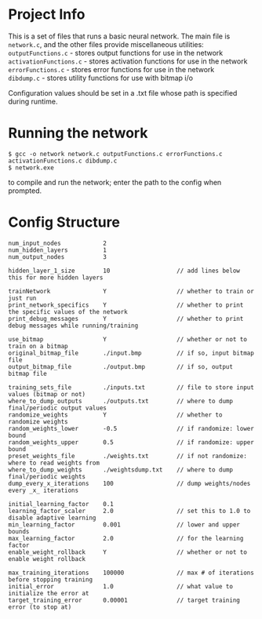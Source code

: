 # Project Info
This is a set of files that runs a basic neural network. 
The main file is `network.c`, and the other files 
provide miscellaneous utilities:  
   `outputFunctions.c` - stores output functions for use in the network  
   `activationFunctions.c` - stores activation functions for use in the network  
   `errorFunctions.c` - stores error functions for use in the network  
   `dibdump.c` - stores utility functions for use with bitmap i/o  
  
Configuration values should be set in a .txt file whose path
is specified during runtime.

# Running the network

   ```
   $ gcc -o network network.c outputFunctions.c errorFunctions.c activationFunctions.c dibdump.c
   $ network.exe
   ```
to compile and run the network; enter the path to the config when prompted.

# Config Structure

```
num_input_nodes            2
num_hidden_layers          1
num_output_nodes           3

hidden_layer_1_size        10                   // add lines below this for more hidden layers

trainNetwork               Y                    // whether to train or just run
print_network_specifics    Y                    // whether to print the specific values of the network
print_debug_messages       Y                    // whether to print debug messages while running/training

use_bitmap                 Y                    // whether or not to train on a bitmap
original_bitmap_file       ./input.bmp          // if so, input bitmap file
output_bitmap_file         ./output.bmp         // if so, output bitmap file

training_sets_file         ./inputs.txt         // file to store input values (bitmap or not)
where_to_dump_outputs      ./outputs.txt        // where to dump final/periodic output values
randomize_weights          Y                    // whether to randomize weights
random_weights_lower       -0.5                 // if randomize: lower bound
random_weights_upper       0.5                  // if randomize: upper bound
preset_weights_file        ./weights.txt        // if not randomize: where to read weights from
where_to_dump_weights      ./weightsdump.txt    // where to dump final/periodic weights 
dump_every_x_iterations    100                  // dump weights/nodes every _x_ iterations

initial_learning_factor    0.1
learning_factor_scaler     2.0                  // set this to 1.0 to disable adaptive learning
min_learning_factor        0.001                // lower and upper bounds
max_learning_factor        2.0                  // for the learning factor
enable_weight_rollback     Y                    // whether or not to enable weight rollback

max_training_iterations    100000               // max # of iterations before stopping training
initial_error              1.0                  // what value to initialize the error at
target_training_error      0.00001              // target training error (to stop at)
```